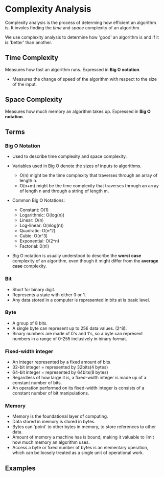 # Complexity Analysis

Complexity analysis is the process of determing how efficient an algorithm is. It involes finding the _time_ and _space_ complexity of an algorithm.

We use complexity analysis to determine how 'good' an algorithm is and if it is 'better' than another.

## Time Complexity

Measures how fast an algorithm runs. Expressed in **Big O notation**.

- Measures the change of speed of the algorithm with respect to the size of the input.

## Space Complexity

Measures how much memory an algorithm takes up. Expressed in **Big O notation**.

## Terms

### Big O Notation

- Used to describe time complexity and space complexity.
- Variables used in Big O denote the sizes of inputs to algorithms.
  - O(n) might be the time complexity that traverses through an array of length n.
  - O(n+m) might be the time complexity that traverses through an array of length n and through a string of length m.
- Common Big O Notations:

  - Constant: O(1)
  - Logarithmic: O(log(n))
  - Linear: O(n)
  - Log-linear: O(nlog(n))
  - Quadratic: O(n^2)
  - Cubic: O(n^3)
  - Exponential: O(2^n)
  - Factorial: 0(n!)

- Big O notation is usually understood to describe the **worst case** complexity of an algorithm, even though it might differ from the **average case** complexity.

### Bit

- Short for binary digit.
- Represents a state with either 0 or 1.
- Any data stored in a computer is represented in bits at is basic level.

### Byte

- A group of 8 bits.
- A single byte can represent up to 256 data values. (2^8).
- Binary numbers are made of 0's and 1's, so a byte can represent numbers in a range of 0-255 inclusively in binary format.

### Fixed-width integer

- An integer represented by a fixed amount of bits.
- 32-bit integer = represented by 32bits(4 bytes)
- 64-bit integer = represented by 64bits(8 bytes)
- Regardless of how large it is, a fixed-width integer is made up of a constant number of bits.
- An operation performed on its fixed-width integer is consists of a constant number of bit manipulations.

### Memory

- Memory is the foundational layer of computing.
- Data stored in memory is stored in bytes.
- Bytes can 'point' to other bytes in memory, to store references to other data.
- Amount of memory a machine has is bound, making it valuable to limit how much memory an algorithm uses.
- Access a byte or fixed number of bytes is an elementary operation, which can be loosely treated as a single unit of operational work.

## Examples

```js

```
